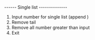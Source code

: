 ------ Single list --------------
1. Input number for single list (append )
2. Remove tail 
3. Remove all number greater than input 
4. Exit 

